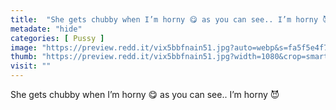 ```yaml
---
title:  "She gets chubby when I’m horny 😋 as you can see.. I’m horny 😈"
metadate: "hide"
categories: [ Pussy ]
image: "https://preview.redd.it/vix5bbfnain51.jpg?auto=webp&s=fa5f5e4f725c9a1a41932e02430471ae3463b5e4"
thumb: "https://preview.redd.it/vix5bbfnain51.jpg?width=1080&crop=smart&auto=webp&s=37f84de74a2c3411dd985a375f9cda3d9d2f1dfe"
visit: ""
---
```

She gets chubby when I’m horny 😋 as you can see.. I’m horny 😈
